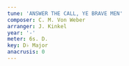 ```yaml
---
tune: 'ANSWER THE CALL, YE BRAVE MEN'
composer: C. M. Von Weber
arranger: J. Kinkel
year: '-'
meter: 6s. D.
key: D♭ Major
anacrusis: 0
---
```

